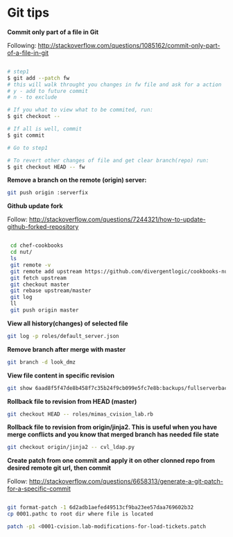 # Git tips

**Commit only part of a file in Git**

Following: http://stackoverflow.com/questions/1085162/commit-only-part-of-a-file-in-git

```bash

# step1
$ git add --patch fw
# this will walk throught you changes in fw file and ask for a action
# y - add to future commit
# n - to exclude

# If you what to view what to be commited, run:
$ git checkout --

# If all is well, commit
$ git commit

# Go to step1 

# To revert other changes of file and get clear branch(repo) run:
$ git checkout HEAD -- fw

```


**Remove a branch on the remote (origin) server:**

```bash
git push origin :serverfix
```


**Github update fork**

Follow: http://stackoverflow.com/questions/7244321/how-to-update-github-forked-repository


```bash

 cd chef-cookbooks
 cd nut/
 ls
 git remote -v
 git remote add upstream https://github.com/divergentlogic/cookbooks-nut.git
 git fetch upstream 
 git checkout master 
 git rebase upstream/master 
 git log
 ll
 git push origin master 

```

**View all history(changes) of selected file**

```bash
git log -p roles/default_server.json
```
**Remove branch after merge with master**

```bash
git branch -d look_dmz
```

**View file content in specific revision**

```bash
git show 6aad8f5f47de8b458f7c35b24f9cb099e5fc7e8b:backups/fullserverbackup.sh
```

**Rollback file to revision from HEAD (master)**

```bash
git checkout HEAD -- roles/mimas_cvision_lab.rb
```

**Rollback file to revision from origin/jinja2. This is useful when you have merge conflicts and you know that merged branch has needed file state**

```bash
git checkout origin/jinja2 -- cvl_ldap.py
```


**Create patch from one commit and apply it on other clonned repo from desired remote git url, then commit**

Follow: http://stackoverflow.com/questions/6658313/generate-a-git-patch-for-a-specific-commit

```bash

git format-patch -1 6d2adb1aefed49513cf9ba23ee57daa769602b32
cp 0001.pathc to root dir where file is located

patch -p1 <0001-cvision.lab-modifications-for-load-tickets.patch

```

